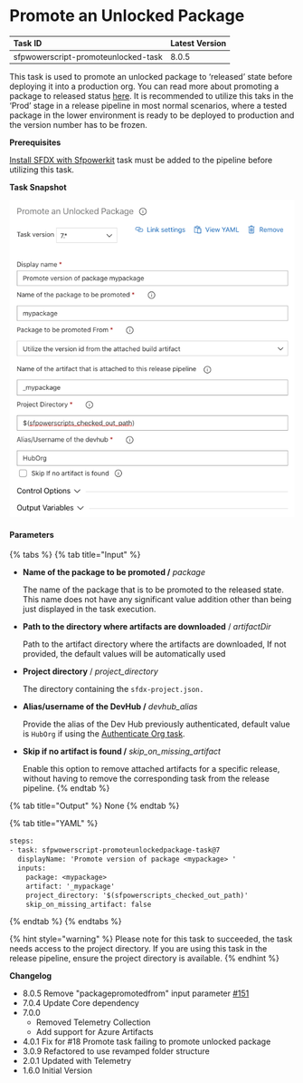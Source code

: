 # Promote an Unlocked Package

| Task ID | Latest Version |
| :--- | :--- |
| sfpwowerscript-promoteunlocked-task | 8.0.5 |

This task is used to promote an unlocked package to ‘released’ state before deploying it into a production org. You can read more about promoting a package to released status [here](https://developer.salesforce.com/docs/atlas.en-us.sfdx_dev.meta/sfdx_dev/sfdx_dev_dev2gp_create_pkg_ver_promote.htm). It is recommended to utilize this taks in the ‘Prod’ stage in a release pipeline in most normal scenarios, where a tested package in the lower environment is ready to be deployed to production and the version number has to be frozen.

**Prerequisites**

[Install SFDX with Sfpowerkit](../utility-tasks/install-sfdx-cli-with-sfpowerkit.md) task must be added to the pipeline before utilizing this task.

**Task Snapshot**

![](../../../.gitbook/assets/promoteunlockedpackagesnapshot.png)

#### Parameters

{% tabs %}
{% tab title="Input" %}
* **Name of the package to be promoted /** _package_

  The name of the package that is to be promoted to the released state. This name does not have any significant value addition other than being just displayed in the task execution.

* **Path to the directory where artifacts are downloaded** / _artifactDir_

  Path to the artifact directory where the artifacts are downloaded, If not provided, the default values will be automatically used

* **Project directory** / _project\_directory_

  The directory containing the `sfdx-project.json.`  

* **Alias/username of the DevHub /** _devhub\_alias_

  Provide the alias of the Dev Hub previously authenticated, default value is `HubOrg` if using the [Authenticate Org task](../authentication/).

* **Skip if no artifact is found /** _skip\_on\_missing\_artifact_

  Enable this option to remove attached artifacts for a specific release, without having to remove the corresponding task from the release pipeline.
{% endtab %}

{% tab title="Output" %}
None
{% endtab %}

{% tab title="YAML" %}
```text
steps:
- task: sfpwowerscript-promoteunlockedpackage-task@7
  displayName: 'Promote version of package <mypackage> '
  inputs:
    package: <mypackage>
    artifact: '_mypackage'
    project_directory: '$(sfpowerscripts_checked_out_path)'
    skip_on_missing_artifact: false
```
{% endtab %}
{% endtabs %}

{% hint style="warning" %}
Please note for this task to succeeded, the task needs access to the project directory. If you are using this task in the release pipeline, ensure the project directory is available.
{% endhint %}

**Changelog**

* 8.0.5 Remove "packagepromotedfrom" input parameter [\#151](https://github.com/Accenture/sfpowerscripts/pull/151/files)
* 7.0.4 Update Core dependency
* 7.0.0 
  * Removed Telemetry Collection
  * Add support for Azure Artifacts
* 4.0.1 Fix for \#18 Promote task failing to promote unlocked package
* 3.0.9 Refactored to use revamped folder structure
* 2.0.1 Updated with Telemetry
* 1.6.0 Initial Version

